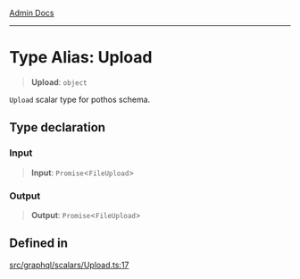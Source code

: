 [Admin Docs](/)

***

# Type Alias: Upload

> **Upload**: `object`

`Upload` scalar type for pothos schema.

## Type declaration

### Input

> **Input**: `Promise`\<`FileUpload`\>

### Output

> **Output**: `Promise`\<`FileUpload`\>

## Defined in

[src/graphql/scalars/Upload.ts:17](https://github.com/NishantSinghhhhh/talawa-api/blob/05ae6a4794762096d917a90a3af0db22b7c47392/src/graphql/scalars/Upload.ts#L17)
